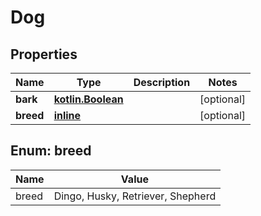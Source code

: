 # Dog

## Properties
Name | Type | Description | Notes
------------ | ------------- | ------------- | -------------
**bark** | [**kotlin.Boolean**](.md) |  |  [optional]
**breed** | [**inline**](#BreedEnum) |  |  [optional]

<a name="BreedEnum"></a>
## Enum: breed
Name | Value
---- | -----
breed | Dingo, Husky, Retriever, Shepherd
